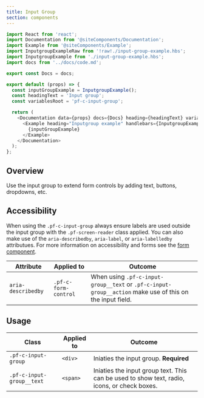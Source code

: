 ```yaml
---
title: Input Group
section: components
---
```


```js
import React from 'react';
import Documentation from '@siteComponents/Documentation';
import Example from '@siteComponents/Example';
import InputgroupExampleRaw from '!raw!./input-group-example.hbs';
import InputgroupExample from './input-group-example.hbs';
import docs from '../docs/code.md';

export const Docs = docs;

export default (props) => {
  const inputGroupExample = InputgroupExample();
  const headingText = 'Input group';
  const variablesRoot = 'pf-c-input-group';

  return (
    <Documentation data={props} docs={Docs} heading={headingText} variablesRoot={variablesRoot}>
      <Example heading="Inputgroup example" handlebars={InputgroupExampleRaw}>
        {inputGroupExample}
      </Example>
    </Documentation>
  );
};
```

## Overview
Use the input group to extend form controls by adding text, buttons, dropdowns, etc.

## Accessibility
When using the `.pf-c-input-group` always ensure labels are used outside the input group with the `.pf-screen-reader` class applied. You can also make use of the `aria-describedby`, `aria-label`, or `aria-labelledby` attributues. For more information on accessibility and forms see the [form component](../../Form/examples).

| Attribute | Applied to | Outcome |
| -- | -- | -- |
| `aria-describedby` | `.pf-c-form-control` |  When using `.pf-c-input-group__text` or `.pf-c-input-group__action` make use of this on the input field. |


## Usage

| Class | Applied to | Outcome |
| -- | -- | -- |
| `.pf-c-input-group` | `<div>` |  Iniaties the input group. **Required** |
| `.pf-c-input-group__text` | `<span>` |  Iniaties the input group text. This can be used to show text, radio, icons, or check boxes. |